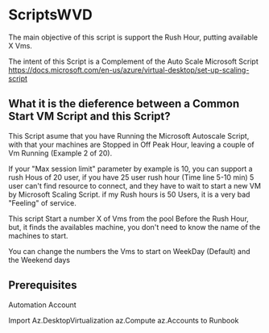 # ScriptsWVD

The main objective of this script is support the Rush Hour, putting available X Vms.

The intent of this Script is a Complement of the Auto Scale Microsoft Script https://docs.microsoft.com/en-us/azure/virtual-desktop/set-up-scaling-script

## What it is the dieference between a Common Start VM Script and this Script? 

This Script asume that you have Running the Microsoft Autoscale Script, with that your machines are Stopped in Off Peak Hour, leaving a couple of Vm Running (Example 2 of 20).

If your "Max session limit" parameter by example is 10, you can support a rush Hous of 20 user, if you have 25 user rush hour (Time line 5-10 min) 5 user can't find resource to connect, and they have to wait to start a new VM by Microsoft Scaling Script. if my Rush hours is 50 Users, it is a very bad "Feeling" of service.

This script Start a number X of Vms from the pool Before the Rush Hour, but, it finds the availables machine, you don't need to know the name of the machines to start.

You can change the numbers the Vms to start on WeekDay (Default) and the Weekend days

## Prerequisites

Automation Account 

Import Az.DesktopVirtualization az.Compute az.Accounts to Runbook 


